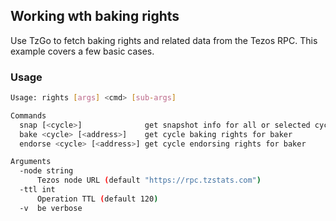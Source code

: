 ## Working wth baking rights

Use TzGo to fetch baking rights and related data from the Tezos RPC. This example covers a few basic cases.

### Usage

```sh
Usage: rights [args] <cmd> [sub-args]

Commands
  snap [<cycle>]              get snapshot info for all or selected cycle
  bake <cycle> [<address>]    get cycle baking rights for baker
  endorse <cycle> [<address>] get cycle endorsing rights for baker

Arguments
  -node string
      Tezos node URL (default "https://rpc.tzstats.com")
  -ttl int
      Operation TTL (default 120)
  -v  be verbose
```
